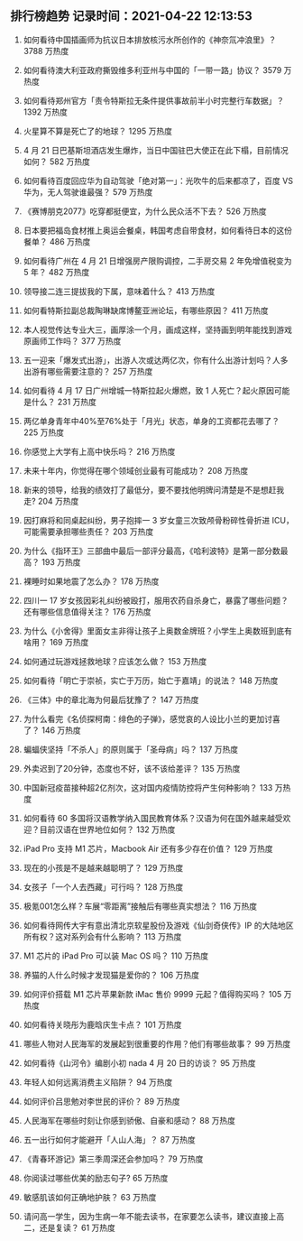 
## 排行榜趋势 记录时间：2021-04-22 12:13:53
  
  1. 如何看待中国插画师为抗议日本排放核污水所创作的《神奈氚冲浪里》？ 3788 万热度
    
  2. 如何看待澳大利亚政府撕毁维多利亚州与中国的「一带一路」协议？ 3579 万热度
    
  3. 如何看待郑州官方「责令特斯拉无条件提供事故前半小时完整行车数据」？ 1392 万热度
    
  4. 火星算不算是死亡了的地球？ 1295 万热度
    
  5. 4 月 21 日巴基斯坦酒店发生爆炸，当日中国驻巴大使正在此下榻，目前情况如何？ 582 万热度
    
  6. 如何看待百度回应华为自动驾驶「绝对第一」：光吹牛的后来都凉了，百度 VS 华为，无人驾驶谁最强？ 579 万热度
    
  7. 《赛博朋克2077》吃穿都挺便宜，为什么民众活不下去？ 526 万热度
    
  8. 日本要把福岛食材推上奥运会餐桌，韩国考虑自带食材，如何看待日本的这份餐单？ 486 万热度
    
  9. 如何看待广州在 4 月 21 日增强房产限购调控，二手房交易 2 年免增值税变为 5 年？ 482 万热度
    
  10. 领导接二连三提拔我的下属，意味着什么？ 413 万热度
    
  11. 如何看特斯拉副总裁陶琳缺席博鳌亚洲论坛，有哪些原因？ 411 万热度
    
  12. 本人视觉传达专业大三，画厚涂一个月，画成这样，坚持画到明年能找到游戏原画师工作吗？ 377 万热度
    
  13. 五一迎来「爆发式出游」，出游人次或达两亿次，你有什么出游计划吗？人多出游有哪些需要注意的？ 257 万热度
    
  14. 如何看待 4 月 17 日广州增城一特斯拉起火爆燃，致 1 人死亡？起火原因可能是什么？ 231 万热度
    
  15. 两亿单身青年中40%至76%处于「月光」状态，单身的工资都花去哪了？ 225 万热度
    
  16. 你感觉上大学有上高中快乐吗？ 216 万热度
    
  17. 未来十年内，你觉得在哪个领域创业最有可能成功？ 208 万热度
    
  18. 新来的领导，给我的绩效打了最低分，要不要找他明牌问清楚是不是想赶我走? 204 万热度
    
  19. 因打麻将和同桌起纠纷，男子抱摔一 3 岁女童三次致颅骨粉碎性骨折进 ICU，可能需要承担哪些责任？ 203 万热度
    
  20. 为什么《指环王》三部曲中最后一部评分最高，《哈利波特》是第一部分数最高？ 193 万热度
    
  21. 裸睡时如果地震了怎么办？ 178 万热度
    
  22. 四川一 17 岁女孩因彩礼纠纷被殴打，服用农药自杀身亡，暴露了哪些问题？还有哪些信息值得关注？ 176 万热度
    
  23. 为什么《小舍得》里面女主非得让孩子上奥数金牌班？小学生上奥数班到底有啥用？ 169 万热度
    
  24. 如何通过玩游戏拯救地球？应该怎么做？ 153 万热度
    
  25. 如何看待「明亡于崇祯，实亡于万历，始亡于嘉靖」的说法？ 148 万热度
    
  26. 《三体》中的章北海为何最后犹豫了？ 147 万热度
    
  27. 为什么看完《名侦探柯南：绯色的子弹》，感觉哀的人设比小兰的更加讨喜了？ 146 万热度
    
  28. 蝙蝠侠坚持「不杀人」的原则属于「圣母病」吗？ 137 万热度
    
  29. 外卖迟到了20分钟，态度也不好，该不该给差评？ 135 万热度
    
  30. 中国新冠疫苗接种超2亿剂次，这对国内疫情防控将产生何种影响？ 133 万热度
    
  31. 如何看待 60 多国将汉语教学纳入国民教育体系？汉语为何在国外越来越受欢迎？目前汉语在世界地位如何？ 132 万热度
    
  32. iPad Pro 支持 M1 芯片，Macbook  Air 还有多少存在价值？ 129 万热度
    
  33. 现在的小孩是不是越来越聪明了？ 129 万热度
    
  34. 女孩子「一个人去西藏」可行吗？ 128 万热度
    
  35. 极氪001怎么样？车展“零距离”接触后有哪些真实想法？ 116 万热度
    
  36. 如何看待网传大宇有意出清北京软星股份及游戏《仙剑奇侠传》IP 的大陆地区所有权？这对系列会有什么影响？ 113 万热度
    
  37. M1 芯片的 iPad Pro 可以装 Mac OS 吗？ 110 万热度
    
  38. 养猫的人什么时候才发现猫是爱你的？ 106 万热度
    
  39. 如何评价搭载 M1 芯片苹果新款 iMac 售价 9999 元起？值得购买吗？ 105 万热度
    
  40. 如何看待关晓彤为鹿晗庆生卡点？ 101 万热度
    
  41. 哪些人物对人民海军的发展起到很重要的作用？他们有哪些故事？ 99 万热度
    
  42. 如何看待《山河令》编剧小初 nada 4 月 20 日的访谈？ 95 万热度
    
  43. 年轻人如何远离消费主义陷阱？ 94 万热度
    
  44. 如何评价吕思勉对李世民的评价？ 89 万热度
    
  45. 人民海军在哪些时刻让你感到骄傲、自豪和感动？ 88 万热度
    
  46. 五一出行如何才能避开「人山人海」？ 87 万热度
    
  47. 《青春环游记》第三季周深还会参加吗？ 79 万热度
    
  48. 你阅读过哪些优美的励志句子? 65 万热度
    
  49. 敏感肌该如何正确地护肤？ 63 万热度
    
  50. 请问高一学生，因为生病一年不能去读书，在家要怎么读书，建议直接上高二，还是复读？ 61 万热度
    
